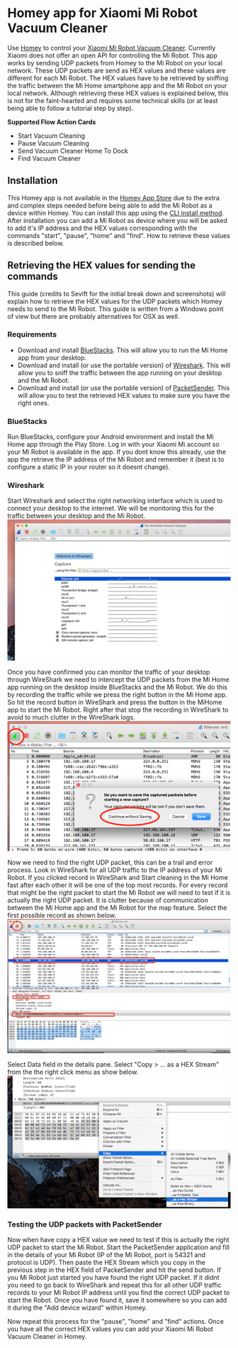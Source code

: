 # Homey app for Xiaomi Mi Robot Vacuum Cleaner
Use [Homey](https://www.athom.com/) to control your [Xiaomi Mi Robot Vacuum Cleaner](http://xiaomi-mi.com/smart-home/xiaomi-mi-robot-vacuum-cleaner-white/). Currently Xiaomi does not offer an open API for controlling the Mi Robot. This app works by sending UDP packets from Homey to the Mi Robot on your local network. These UDP packets are send as HEX values and these values are different for each Mi Robot. The HEX values have to be retrieved by sniffing the traffic between the Mi Home smartphone app and the Mi Robot on your local network. Although retrieving these HEX values is explained below, this is not for the faint-hearted and requires some technical skills (or at least being able to follow a tutorial step by step).

**Supported Flow Action Cards**
- Start Vacuum Cleaning
- Pause Vacuum Cleaning
- Send Vacuum Cleaner Home To Dock
- Find Vacuum Cleaner

## Installation
This Homey app is not available in the [Homey App Store](https://apps.athom.com/) due to the extra and complex steps needed before being able to add the Mi Robot as a device within Homey. You can install this app using the [CLI install method](https://forum.athom.com/discussion/1448/how-to-cli-install-method). After installation you can add a Mi Robot as device where you will be asked to add it's IP address and the HEX values corresponding with the commands "start", "pause", "home" and "find". How to retrieve these values is described below.

## Retrieving the HEX values for sending the commands
This guide (credits to Sevift for the initial break down and screenshots) will explain how to retrieve the HEX values for the UDP packets which Homey needs to send to the Mi Robot. This guide is written from a Windows point of view but there are probably alternatives for OSX as well.
### Requirements
- Download and install [BlueStacks](http://www.bluestacks.com/). This will allow you to run the Mi Home app from your desktop.
- Download and install (or use the portable version) of [Wireshark](https://www.wireshark.org/). This will allow you to sniff the traffic between the app running on your desktop and the Mi Robot.
- Download and install (or use the portable version) of [PacketSender](https://packetsender.com/). This will allow you to test the retrieved HEX values to make sure you have the right ones.

### BlueStacks
Run BlueStacks, configure your Android environment and install the Mi Home app through the Play Store. Log in with your Xiaomi Mi account so your Mi Robot is available in the app. If you dont know this already, use the app the retrieve the IP address of the Mi Robot and remember it (best is to configure a static IP in your router so it doesnt change).

### Wireshark
Start Wireshark and select the right networking interface which is used to connect your desktop to the internet. We will be monitoring this for the traffic between your desktop and the Mi Robot.
![WireShark Interface](/assets/readme/wireshark_interface.png?raw=true)

Once you have confirmed you can monitor the traffic of your desktop through WireShark we need to intercept the UDP packets from the Mi Home app running on the desktop inside BlueStacks and the Mi Robot. We do this by recording the traffic while we press the right button in the Mi Home app. So hit the record button in WireShark and press the button in the MiHome app to start the Mi Robot. Right after that stop the recording in WireShark to avoid to much clutter in the WireShark logs.
![WireShark Record](/assets/readme/wireshark_record.png?raw=true)

Now we need to find the right UDP packet, this can be a trail and error process. Look in WireShark for all UDP traffic to the IP address of your Mi Robot. If you clicked record in WireShark and Start cleaning in the Mi Home fast after each other it will be one of the top most records. For every record that might be the right packet to start the Mi Robot we will need to test if it is actually the right UDP packet. It is clutter because of communication between the Mi Home app and the Mi Robot for the map feature. Select the first possible record as shown below.
![WireShark Data](/assets/readme/wireshark_data.png?raw=true)

Select Data field in the details pane. Select "Copy > ... as a HEX Stream" from the the right click menu as show below.
![WireShark Copy](/assets/readme/wireshark_copy.png?raw=true)

### Testing the UDP packets with PacketSender
Now when have copy a HEX value we need to test if this is actually the right UDP packet to start the Mi Robot. Start the PacketSender application and fill in the details of your Mi Robot (IP of the Mi Robot, port is 54321 and protocol is UDP). Then paste the HEX Stream which you copy in the previous step in the HEX field of PacketSender and hit the send button. If you Mi Robot just started you have found the right UDP packet. If it didnt you need to go back to WireShark and repeat this for all other UDP traffic records to your Mi Robot IP address until you find the correct UDP packet to start the Robot. Once you have found it, save it somewhere so you can add it during the "Add device wizard" within Homey.

Now repeat this process for the "pause", "home" and "find" actions. Once you have all the correct HEX values you can add your Xiaomi Mi Robot Vacuum Cleaner in Homey.

